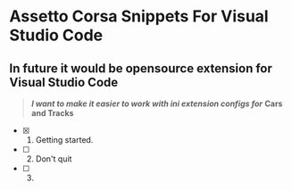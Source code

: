 # Assetto Corsa Snippets For Visual Studio Code
## In future it would be opensource extension for Visual Studio Code
>***I want to make it easier to work with ini extension configs for*** **Cars and Tracks**
- [x] 1. Getting started.
- [ ] 2. Don't quit
- [ ] 3. 
